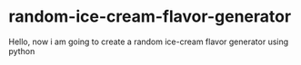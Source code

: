 # random-ice-cream-flavor-generator
 Hello, now i am going to create a random ice-cream flavor generator using python
